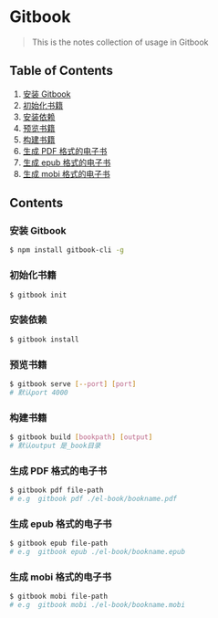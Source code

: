 # Gitbook

> This is the notes collection of usage in Gitbook

## Table of Contents

1. [安装 Gitbook](#install)
2. [初始化书籍](#init)
3. [安装依赖](#install_dependencies)
4. [预览书籍](#serve)
5. [构建书籍](#build)
6. [生成 PDF 格式的电子书](#pdf)
7. [生成 epub 格式的电子书](#epub)
8. [生成 mobi 格式的电子书](#mobi)

## Contents

<div name="install" id="install"></div>

### 安装 Gitbook

```bash
$ npm install gitbook-cli -g
```

<div name="init" id="init"></div>

### 初始化书籍

```bash
$ gitbook init
```

<div name="install_dependencies" id="install_dependencies"></div>

### 安装依赖

```bash
$ gitbook install
```

<div name="serve" id="serve"></div>

### 预览书籍

```bash
$ gitbook serve [--port] [port]
# 默认port 4000
```

<div name="build" id="build"></div>

### 构建书籍

```bash
$ gitbook build [bookpath] [output]
# 默认output 是_book目录
```

<div name="pdf" id="pdf"></div>

### 生成 PDF 格式的电子书

```bash
$ gitbook pdf file-path
# e.g  gitbook pdf ./el-book/bookname.pdf
```

<div name="epub" id="epub"></div>

### 生成 epub 格式的电子书

```bash
$ gitbook epub file-path
# e.g  gitbook epub ./el-book/bookname.epub
```

<div name="mobi" id="mobi"></div>

### 生成 mobi 格式的电子书

```bash
$ gitbook mobi file-path
# e.g  gitbook mobi ./el-book/bookname.mobi
```
